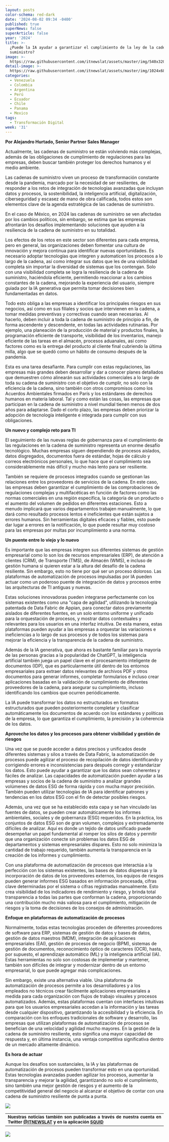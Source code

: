 ```yaml
---
layout: posts
color-schema: red-dark
date: '2024-08-02 09:34 -0400'
published: true
superNews: false
superArticle: false
year: '2024'
title: >-
  ¿Puede la IA ayudar a garantizar el cumplimiento de la ley de la cadena de
  suministro?
image: >-
  https://raw.githubusercontent.com/itnewslat/assets/master/img/540x320/Linea-Produccion-p.jpg
detail-image: >-
  https://raw.githubusercontent.com/itnewslat/assets/master/img/1024x680/Linea-Produccion-g.jpg
categories:
  - Venezuela
  - Colombia
  - Argentina
  - Perú
  - Ecuador
  - Chile
  - Panama
  - Mexico
tags:
  - Transformación Digital
week: '31'
---
```

**Por Alejandro Hurtado, Senior Partner Sales Manager**

Actualmente, las cadenas de suministro se están volviendo más complejas, además de las obligaciones de cumplimiento de regulaciones para las empresas, deben buscar también proteger los derechos humanos y el medio ambiente.

Las cadenas de suministro viven un proceso de transformación constante desde la pandemia, marcado por la necesidad de ser resilientes, de responder a los retos de integración de tecnologías avanzadas que incluyan datos y procesos, la sostenibilidad, la inteligencia artificial, digitalización, ciberseguridad y escasez de mano de obra calificada, todos estos son elementos clave de la agenda estratégica de las cadenas de suministro.

En el caso de México, en 2024 las cadenas de suministro se ven afectadas por los cambios políticos, sin embargo, se estima que las empresas afrontarán los desafíos implementando soluciones que ayuden a la resiliencia de la cadena de suministro en su totalidad.

Los efectos de los retos en este sector son diferentes para cada empresa, pero en general, las organizaciones deben fomentar una cultura de innovación y mejora continua para identificar nuevas oportunidades. Es necesario adoptar tecnologías que integren y automaticen los procesos a lo largo de la cadena, así como integrar sus datos que les de una visibilidad completa sin importar la diversidad de sistemas que los contengan. Solo con una visibilidad completa se logra la resiliencia de la cadena de suministro, haciéndola eficiente, permitiendo reaccionar a los cambios constantes de la cadena, mejorando la experiencia del usuario, siempre guiada por la IA generativa que permita tomar decisiones bien fundamentadas en datos.

Todo esto obliga a las empresas a identificar los principales riesgos en sus negocios, así como en sus filiales y socios que intervienen en la cadena, a tomar medidas preventivas y correctivas cuando sean necesarias. Al hacerlo, deben incluir a toda la cadena de suministro de principio a fin, de forma ascendente y descendente, en todas las actividades rutinarias. Por ejemplo, una planeación de la producción de material y productos finales, la programación eficiente de transporte, visibilidad de los inventarios, manejo eficiente de las tareas en el almacén, procesos aduanales, así como factores como es la entrega del producto al cliente final cubriendo la última milla, algo que se quedó como un hábito de consumo después de la pandemia.

Esta es una tarea desafiante. Para cumplir con estas regulaciones, las empresas más grandes deben desarrollar y dar a conocer planes detallados que demuestren cómo alinearán sus actividades comerciales a lo largo de toda su cadena de suministro con el objetivo de cumplir, no solo con la eficiencia de la cadena, sino también con otros compromisos como los Acuerdos Ambientales firmados en París y los estándares de derechos humanos en materia laboral. Tal y como están las cosas, las empresas que participan en la cadena de suministro a nivel mundial tienen menos de dos años para adaptarse. Dado el corto plazo, las empresas deben priorizar la adopción de tecnología inteligente e integrada para cumplir con sus obligaciones.

**Un nuevo y complejo reto para TI**

El seguimiento de las nuevas reglas de gobernanza para el cumplimiento de las regulaciones en la cadena de suministro representa un enorme desafío tecnológico. Muchas empresas siguen dependiendo de procesos aislados, datos disgregados, documentos fuera de estándar, hojas de cálculo y correos electrónicos personales, lo que hace que el cumplimiento sea considerablemente más difícil y mucho más lento para ser resiliente.

También se requiere de procesos integrados cuando se gestionan las relaciones entre los proveedores de servicios de la cadena. En este caso, las empresas deben garantizar el cumplimiento de las comprobaciones de regulaciones complejas y multifacéticas en función de factores como las normas comerciales en una región especifica, la categoría de un producto o el aumento del volumen de pedidos en diferentes estaciones. Esto a menudo implicará que varios departamentos trabajen manualmente, lo que dará como resultado procesos lentos e ineficientes que están sujetos a errores humanos. Sin herramientas digitales eficaces y fiables, esto puede dar lugar a errores en la notificación, lo que puede resultar muy costoso para las empresas por multas por incumplimiento a una norma.

**Un puente entre lo viejo y lo nuevo**

Es importante que las empresas integren sus diferentes sistemas de gestión empresarial como lo son los de recursos empresariales (ERP), de atención a clientes (CRM), de Transporte (TMS), de Almacén (WMS), e incluso de gestión humana si quieren estar a la altura del desafío de la cadena resiliente. Sin embargo, esto no tiene por qué ser un proceso doloroso. Las plataformas de automatización de procesos impulsadas por IA pueden actuar como un poderoso puente de integración de datos y procesos entre las arquitecturas de TI antiguas y nuevas.

Estas soluciones innovadoras pueden integrarse perfectamente con los sistemas existentes como una "capa de agilidad", utilizando la tecnología patentada de Data Fabric de Appian, para conectar datos previamente aislados de diferentes fuentes, en un solo entorno uniforme y unificado para la orquestación de procesos, y mostrar datos contextuales y relevantes para los usuarios en una interfaz intuitiva. De esta manera, estas plataformas pueden ayudar a las empresas a orquestar las variaciones e ineficiencias a lo largo de sus procesos y de todos los sistemas para mejorar la eficiencia y la transparencia de la cadena de suministro.

Además de la IA generativa, que ahora es bastante familiar para la mayoría de las personas gracias a la popularidad de ChatGPT, la inteligencia artificial también juega un papel clave en el procesamiento inteligente de documentos (IDP), que es particularmente útil dentro de los entornos empresariales para extraer datos relevantes de archivos PDF y otros documentos para generar informes, completar formularios e incluso crear aplicaciones basadas en la validación de cumplimiento de diferentes proveedores de la cadena, para asegurar su cumplimiento, incluso identificando los cambios que ocurren periódicamente.

La IA puede transformar los datos no estructurados en formatos estructurados que pueden posteriormente completar y clasificar automáticamente los documentos de acuerdo con los estándares y políticas de la empresa, lo que garantiza el cumplimiento, la precisión y la coherencia de los datos.

**Aproveche los datos y los procesos para obtener visibilidad y gestión de riesgos**

Una vez que se puede acceder a datos precisos y unificados desde diferentes sistemas y silos a través de Data Fabric, la automatización de procesos puede agilizar el proceso de recopilación de datos identificando y corrigiendo errores e inconsistencias para después corregir y estandarizar los datos. Esto puede ayudar a garantizar que los datos sean coherentes y fáciles de analizar. Las capacidades de automatización pueden ayudar a las empresas y socios de la cadena de suministro a analizar grandes volúmenes de datos ESG de forma rápida y con mucha mayor precisión. También pueden utilizar tecnologías de IA para identificar patrones y tendencias en los datos ESG con el fin de detectar posibles riesgos.

Además, una vez que se ha establecido esta capa y se han vinculado las fuentes de datos, se pueden crear automáticamente los informes ambientales, sociales y de gobernanza (ESG) requeridos. En la práctica, los conjuntos de datos ESG son de gran volumen, complejos y extremadamente difíciles de analizar. Aquí es donde un tejido de datos unificado puede desempeñar un papel fundamental al romper los silos de datos y permitir que una organización conecte sin problemas los datos ESG de departamentos y sistemas empresariales dispares. Esto no solo minimiza la cantidad de trabajo requerido, también aumenta la transparencia en la creación de los informes y cumplimiento.

Con una plataforma de automatización de procesos que interactúa a la perfección con los sistemas existentes, las bases de datos dispersas y la incorporación de datos de los proveedores externos, los equipos de riesgos pueden generar informes ESG basados en información procesada, cifras clave determinadas por el sistema o cifras registradas manualmente. Esto crea visibilidad de los indicadores de rendimiento y riesgo, y brinda total transparencia a todas las partes que conforman la cadena, proporcionando una contribución mucho más valiosa para el cumplimiento, mitigación de riesgos y la toma de decisiones de los consejos de administración.

**Enfoque en plataformas de automatización de procesos**

Normalmente, todas estas tecnologías proceden de diferentes proveedores de software para ERP, sistemas de gestión de datos y bases de datos, gestión de datos maestros (MDM), integración de aplicaciones empresariales (EAI), gestión de procesos de negocio (BPM), sistemas de gestión de documentos, reconocimiento óptico de caracteres (OCR), hasta, por supuesto, el aprendizaje automático (ML) y la inteligencia artificial (IA). Estas herramientas no solo son costosas de implementar y mantener, también son difíciles de integrar y modernizar dentro de un entorno empresarial, lo que puede agregar más complicaciones.

Sin embargo, existe una alternativa viable. Una plataforma de automatización de procesos permite a los desarrolladores y a los empleados no técnicos crear fácilmente aplicaciones empresariales a medida para cada organización con flujos de trabajo visuales y procesos automatizados. Además, estas plataformas cuentan con interfaces intuitivas para que los usuarios empresariales accedan a la información y las tareas desde cualquier dispositivo, garantizando la accesibilidad y la eficiencia. En comparación con los enfoques tradicionales de software y desarrollo, las empresas que utilizan plataformas de automatización de procesos se benefician de una velocidad y agilidad mucho mayores. En la gestión de la cadena de suministro resiliente, esto significa una mayor capacidad de respuesta y, en última instancia, una ventaja competitiva significativa dentro de un mercado altamente dinámico.

**Es hora de actuar**

Aunque los desafíos son sustanciales, la IA y las plataformas de automatización de procesos pueden transformar esto en una oportunidad. Estas tecnologías avanzadas pueden agilizar los procesos, aumentar la transparencia y mejorar la agilidad, garantizando no solo el cumplimiento, sino también una mejor gestión de riesgos y el aumento de la competitividad general del negocio al alcanzar el objetivo de contar con una cadena de suministro resiliente de punta a punta.

![](https://raw.githubusercontent.com/itnewslat/assets/master/img/540x320/Linea-Produccion-p.jpg)
 
<table style="height: 42px;" width="569">
<tbody>
<tr>
<td style="text-align: justify;"><sub><strong>Nuestras noticias también son publicadas a través de nuestra cuenta en Twitter <a href="https://twitter.com/itnewslat?lang=es">@ITNEWSLAT</a> y en la aplicación <a href="https://squidapp.co/en/">SQUID</a></strong></sub></td>
</tr>
</tbody>
</table>

<img src="https://tracker.metricool.com/c3po.jpg?hash=56f88a41e39ab42c063cc51676587a04"/>

